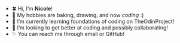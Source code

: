 - 🍀 Hi, I’m <strong>Nicole</strong>!
- 🧸 My hobbies are baking, drawing, and now <i>coding</i> :)
- 🌱 I’m currently learning foundations of coding on TheOdinProject!
- 🌷 I’m looking to get better at coding and possibly collaborating!
- ✨ You can reach me through email or GitHub!

